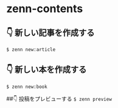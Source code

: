 # zenn-contents

## 👇  新しい記事を作成する
`$ zenn new:article`

## 👇  新しい本を作成する
`$ zenn new:book`

##👇  投稿をプレビューする
`$ zenn preview`
